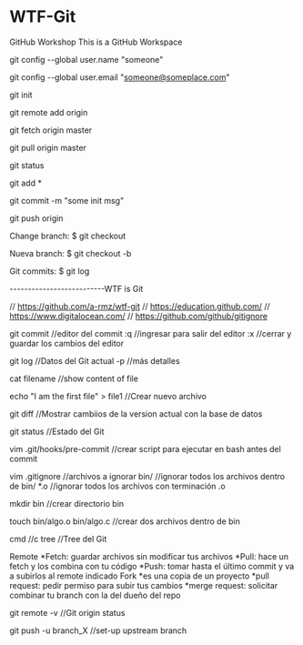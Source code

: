 # WTF-Git
GitHub Workshop
This is a GitHub Workspace

git config --global user.name "someone"

git config --global user.email "someone@someplace.com"

git init

git remote add origin <link del repositorio>

git fetch origin master

git pull origin master

git status

git add *

git commit -m "some init msg"

git push origin <branch>

Change branch: $ git checkout <branch>
	
Nueva branch:  $ git checkout -b  <branch>
	
Git commits: $ git log


--------------------------WTF is Git

//	https://github.com/a-rmz/wtf-git 
//	https://education.github.com/
//	https://www.digitalocean.com/
//	https://github.com/github/gitignore  

git commit 		//editor del commit
		:q		 //ingresar para salir del editor
		:x		//cerrar y guardar los cambios del editor
		
git log			//Datos del Git actual
		-p		//más detalles
		
cat filename		//show content of file

echo "I am the first file" > file1		//Crear nuevo archivo

git diff			//Mostrar cambiios de la version actual con la base de datos

git status		//Estado del Git

vim .git/hooks/pre-commit	//crear script para ejecutar en bash antes del commit

vim .gitignore	//archivos a ignorar
		bin/		//ignorar todos los archivos dentro de bin/
		*.o		//ignorar todos los archivos con terminación .o

mkdir bin		//crear directorio bin

touch bin/algo.o bin/algo.c	//crear dos archivos dentro de bin

cmd //c tree		//Tree del Git

Remote
*Fetch: guardar archivos sin modificar tus archivos
*Pull: hace un fetch y los combina con tu código
*Push: tomar hasta el último commit y va a subirlos al remote indicado
Fork
*es una copia de un proyecto
*pull request: pedir permiso para subir tus cambios
*merge request: solicitar combinar tu branch con la del dueño del repo

git remote -v		//Git origin status

git push -u branch_X		//set-up upstream branch
